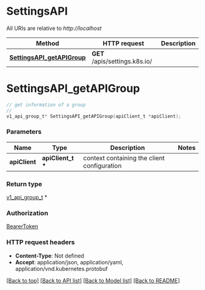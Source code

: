 # SettingsAPI

All URIs are relative to *http://localhost*

Method | HTTP request | Description
------------- | ------------- | -------------
[**SettingsAPI_getAPIGroup**](SettingsAPI.md#SettingsAPI_getAPIGroup) | **GET** /apis/settings.k8s.io/ | 


# **SettingsAPI_getAPIGroup**
```c
// get information of a group
//
v1_api_group_t* SettingsAPI_getAPIGroup(apiClient_t *apiClient);
```

### Parameters
Name | Type | Description  | Notes
------------- | ------------- | ------------- | -------------
**apiClient** | **apiClient_t \*** | context containing the client configuration |

### Return type

[v1_api_group_t](v1_api_group.md) *


### Authorization

[BearerToken](../README.md#BearerToken)

### HTTP request headers

 - **Content-Type**: Not defined
 - **Accept**: application/json, application/yaml, application/vnd.kubernetes.protobuf

[[Back to top]](#) [[Back to API list]](../README.md#documentation-for-api-endpoints) [[Back to Model list]](../README.md#documentation-for-models) [[Back to README]](../README.md)

